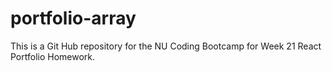 # portfolio-array
This is a Git Hub repository for the NU Coding Bootcamp for Week 21 React Portfolio Homework.
